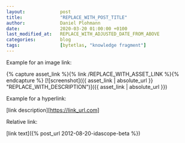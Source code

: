 ```yaml
---
layout:             post
title:              "REPLACE_WITH_POST_TITLE"
author:             Daniel Plohmann
date:               2020-03-20 01:00:00 +0100
last_modified_at:   REPLACE_WITH_ADJUSTED_DATE_FROM_ABOVE
categories:         blog
tags:               [bytetlas, "knowledge fragment"]
---
```




















Example for an image link:

{% capture asset_link %}{% link /REPLACE_WITH_ASSET_LINK %}{% endcapture %}
[![screenshot]({{ asset_link | absolute_url }} "REPLACE_WITH_DESCRIPTION")]({{ asset_link | absolute_url }})

Example for a hyperlink:

[link description][https://link_url.com]

Relative link:

[link text]({% post_url 2012-08-20-idascope-beta %})